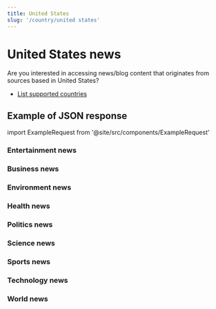 ```yaml
---
title: United States
slug: '/country/united states'
---
```


# United States news

Are you interested in accessing news/blog content that originates from sources based in United States?

- [List supported countries](/get-articles/countries)

## Example of JSON response

import ExampleRequest from '@site/src/components/ExampleRequest'

### Entertainment news
<ExampleRequest url="https://api.apitube.io/v1/news/articles?limit=2&category=news/Arts_and_Entertainment&country=us"></ExampleRequest>

### Business news
<ExampleRequest url="https://api.apitube.io/v1/news/articles?limit=2&category=news/Business&country=us"></ExampleRequest>

### Environment news
<ExampleRequest url="https://api.apitube.io/v1/news/articles?limit=2&category=news/Environment&country=us"></ExampleRequest>

### Health news
<ExampleRequest url="https://api.apitube.io/v1/news/articles?limit=2&category=news/Health&country=us"></ExampleRequest>

### Politics news
<ExampleRequest url="https://api.apitube.io/v1/news/articles?limit=2&category=news/Politics&country=us"></ExampleRequest>

### Science news
<ExampleRequest url="https://api.apitube.io/v1/news/articles?limit=2&category=news/Science&country=us"></ExampleRequest>

### Sports news
<ExampleRequest url="https://api.apitube.io/v1/news/articles?limit=2&category=news/Sports&country=us"></ExampleRequest>

### Technology news
<ExampleRequest url="https://api.apitube.io/v1/news/articles?limit=2&category=news/Technology&country=us"></ExampleRequest>

### World news
<ExampleRequest url="https://api.apitube.io/v1/news/articles?limit=2&category=news/World&country=us"></ExampleRequest>
